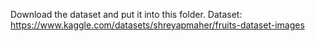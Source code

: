 Download the dataset and put it into this folder. 
Dataset: https://www.kaggle.com/datasets/shreyapmaher/fruits-dataset-images
